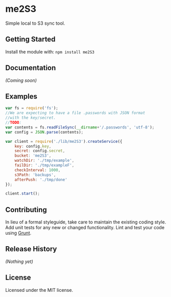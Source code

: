 # me2S3

Simple local to S3 sync tool.

## Getting Started
Install the module with: `npm install me2S3`

## Documentation
_(Coming soon)_

## Examples
```javascript
var fs = require('fs');
//We are expecting to have a file .passwords with JSON format
//with the key/secret.
//TODO:
var contents = fs.readFileSync(__dirname+'/.passwords', 'utf-8');
var config = JSON.parse(contents);

var client = require('./lib/me2S3').createService({
	key: config.key,
	secret: config.secret,
	bucket: 'me2S3',
	watchDir: './tmp/example',
	failDir: './tmp/exampleF',
	checkInterval: 1000,
	s3Path: 'backups',
	afterPush: './tmp/done'
});

client.start();
```

## Contributing
In lieu of a formal styleguide, take care to maintain the existing coding style. Add unit tests for any new or changed functionality. Lint and test your code using [Grunt](http://gruntjs.com/).

## Release History
_(Nothing yet)_

## License
Licensed under the MIT license.
